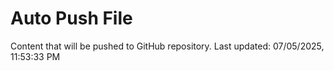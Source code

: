 # Auto Push File

Content that will be pushed to GitHub repository.
Last updated: 07/05/2025, 11:53:33 PM